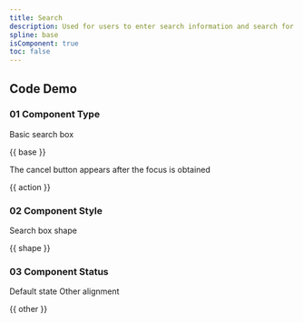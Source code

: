 ```yaml
---
title: Search
description: Used for users to enter search information and search for page content.
spline: base
isComponent: true
toc: false
---
```


## Code Demo

### 01 Component Type

Basic search box

{{ base }}

The cancel button appears after the focus is obtained

{{ action }}

### 02 Component Style

Search box shape

{{ shape }}

### 03 Component Status

Default state Other alignment

{{ other }}
